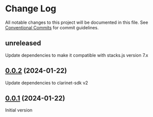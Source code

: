 # Change Log

All notable changes to this project will be documented in this file.
See [Conventional Commits](https://conventionalcommits.org) for commit guidelines.

## unreleased
Update dependencies to make it compatible with stacks.js version 7.x 

## [0.0.2](https://github.com/stacks-network/stacks-test-tools) (2024-01-22)
Update dependencies to clarinet-sdk v2

## [0.0.1](https://github.com/stacks-network/stacks-test-tools) (2024-01-22)
Initial version 
